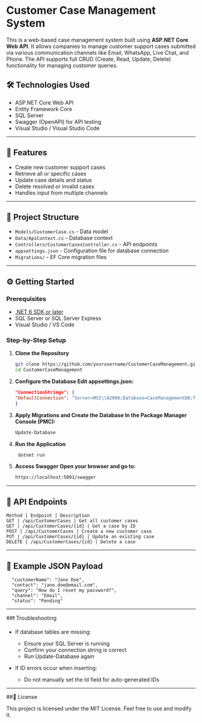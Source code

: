 # Customer Case Management System

This is a web-based case management system built using **ASP.NET Core Web API**. It allows companies to manage customer support cases submitted via various communication channels like Email, WhatsApp, Live Chat, and Phone. The API supports full CRUD (Create, Read, Update, Delete) functionality for managing customer queries.

## 🛠️ Technologies Used

- ASP.NET Core Web API
- Entity Framework Core
- SQL Server
- Swagger (OpenAPI) for API testing
- Visual Studio / Visual Studio Code

---

## 🚀 Features

- Create new customer support cases
- Retrieve all or specific cases
- Update case details and status
- Delete resolved or invalid cases
- Handles input from multiple channels

---

## 📁 Project Structure

- `Models/CustomerCase.cs` - Data model
- `Data/ApiContext.cs` - Database context
- `Controllers/CustomerCasesController.cs` - API endpoints
- `appsettings.json` - Configuration file for database connection
- `Migrations/` - EF Core migration files

---

## ⚙️ Getting Started

### Prerequisites

- [.NET 6 SDK or later](https://dotnet.microsoft.com/download)
- SQL Server or SQL Server Express
- Visual Studio / VS Code

### Step-by-Step Setup

1. **Clone the Repository**
   ```bash
   git clone https://github.com/yourusername/CustomerCaseManagement.git
   cd CustomerCaseManagement

2. **Configure the Database Edit appsettings.json:**
   ```json
   "ConnectionStrings": {
   "DefaultConnection": "Server=MSI\\A2006;Database=CaseManagementDB;Trusted_Connection=True;TrustServerCertificate=True;"
   }

3. **Apply Migrations and Create the Database In the Package Manager Console (PMC):**
   ```powershell
   Update-Database

4. **Run the Application**
   ```bash
    dotnet run


5. **Access Swagger Open your browser and go to:**
    ```bash
    https://localhost:5001/swagger

  ---
  ## 🔄 API Endpoints
    Method | Endpoint | Description
    GET | /api/CustomerCases | Get all customer cases
    GET | /api/CustomerCases/{id} | Get a case by ID
    POST | /api/CustomerCases | Create a new customer case
    PUT | /api/CustomerCases/{id} | Update an existing case
    DELETE | /api/CustomerCases/{id} | Delete a case


  ---
  ## 🧪 Example JSON Payload

      "customerName": "Jane Doe",
      "contact": "jane.doe@email.com",
      "query": "How do I reset my password?",
      "channel": "Email",
      "status": "Pending"
  

---
  ##❗ Troubleshooting
  - If database tables are missing:
    - Ensure your SQL Server is running
    - Confirm your connection string is correct
    - Run Update-Database again

  - If ID errors occur when inserting:
    - Do not manually set the Id field for auto-generated IDs

---
 ##📜 License
 
  This project is licensed under the MIT License. Feel free to use and modify it.
